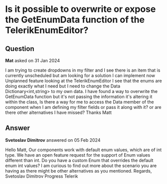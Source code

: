 # Is it possible to overwrite or expose the GetEnumData function of the TelerikEnumEditor?

## Question

**Mat** asked on 31 Jan 2024

I am trying to create dropdowns in my filter and I see there is an item that is currently unscheduled but am looking for a solution I can implement now Unplanned feature looking at the TelerikEnumEditor I see that the enums are doing exactly what I need but I need to change the Data Dictionary<int,string> to my own data. I have found a way to overwrite the GetEnumData function but it's not passing the information it's altering it within the class, Is there a way for me to access the Data member of the component when I am defining my filter fields or pass it along with it? or are there other alternatives I have missed? Thanks Matt

## Answer

**Svetoslav Dimitrov** answered on 05 Feb 2024

Hello Matt, Our components work with default enum values, which are of int type. We have an open feature request for the support of Enum values different than int. Do you have a custom Enum that overrides the default enum int values? I am curious to find out more about the scenario you are having as there might be other alternatives as you mentioned. Regards, Svetoslav Dimitrov Progress Telerik
